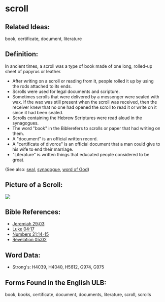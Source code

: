 # scroll

## Related Ideas:

book, certificate, document, literature

## Definition:

In ancient times, a scroll was a type of book made of one long, rolled-up sheet of papyrus or leather.

* After writing on a scroll or reading from it, people rolled it up by using the rods attached to its ends.
* Scrolls were used for legal documents and scripture.
* Sometimes scrolls that were delivered by a messenger were sealed with wax. If the wax was still present when the scroll was received, then the receiver knew that no one had opened the scroll to read it or write on it since it had been sealed.
* Scrolls containing the Hebrew Scriptures were read aloud in the synagogues.
* The word "book" in the Biblerefers to scrolls or paper that had writing on them.
* A "document" is an official written record.
* A "certificate of divorce" is an official document that a man could give to his wife to end their marriage.
* "Literature" is written things that educated people considered to be great.

(See also: [seal](../other/seal.md), [synagogue](../kt/synagogue.md), [word of God](../kt/wordofgod.md))

## Picture of a Scroll:

<a href="https://content.bibletranslationtools.org/WycliffeAssociates/en_tw/raw/branch/master/PNGs/s/Scroll.png"><img src="https://content.bibletranslationtools.org/WycliffeAssociates/en_tw/raw/branch/master/PNGs/s/Scroll.png" ></a>

## Bible References:

* [Jeremiah 29:03](rc://en/tn/help/jer/29/03)
* [Luke 04:17](rc://en/tn/help/luk/04/17)
* [Numbers 21:14-15](rc://en/tn/help/num/21/14)
* [Revelation 05:02](rc://en/tn/help/rev/05/02)

## Word Data:

* Strong's: H4039, H4040, H5612, G974, G975

## Forms Found in the English ULB:

book, books, certificate, document, documents, literature, scroll, scrolls


